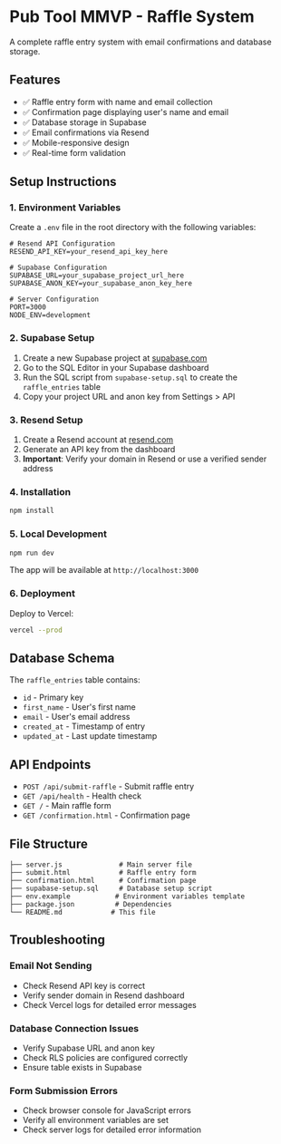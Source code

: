 # Pub Tool MMVP - Raffle System

A complete raffle entry system with email confirmations and database storage.

## Features

- ✅ Raffle entry form with name and email collection
- ✅ Confirmation page displaying user's name and email
- ✅ Database storage in Supabase
- ✅ Email confirmations via Resend
- ✅ Mobile-responsive design
- ✅ Real-time form validation

## Setup Instructions

### 1. Environment Variables

Create a `.env` file in the root directory with the following variables:

```env
# Resend API Configuration
RESEND_API_KEY=your_resend_api_key_here

# Supabase Configuration
SUPABASE_URL=your_supabase_project_url_here
SUPABASE_ANON_KEY=your_supabase_anon_key_here

# Server Configuration
PORT=3000
NODE_ENV=development
```

### 2. Supabase Setup

1. Create a new Supabase project at [supabase.com](https://supabase.com)
2. Go to the SQL Editor in your Supabase dashboard
3. Run the SQL script from `supabase-setup.sql` to create the `raffle_entries` table
4. Copy your project URL and anon key from Settings > API

### 3. Resend Setup

1. Create a Resend account at [resend.com](https://resend.com)
2. Generate an API key from the dashboard
3. **Important**: Verify your domain in Resend or use a verified sender address

### 4. Installation

```bash
npm install
```

### 5. Local Development

```bash
npm run dev
```

The app will be available at `http://localhost:3000`

### 6. Deployment

Deploy to Vercel:

```bash
vercel --prod
```

## Database Schema

The `raffle_entries` table contains:
- `id` - Primary key
- `first_name` - User's first name
- `email` - User's email address
- `created_at` - Timestamp of entry
- `updated_at` - Last update timestamp

## API Endpoints

- `POST /api/submit-raffle` - Submit raffle entry
- `GET /api/health` - Health check
- `GET /` - Main raffle form
- `GET /confirmation.html` - Confirmation page

## File Structure

```
├── server.js              # Main server file
├── submit.html            # Raffle entry form
├── confirmation.html      # Confirmation page
├── supabase-setup.sql     # Database setup script
├── env.example           # Environment variables template
├── package.json          # Dependencies
└── README.md            # This file
```

## Troubleshooting

### Email Not Sending
- Check Resend API key is correct
- Verify sender domain in Resend dashboard
- Check Vercel logs for detailed error messages

### Database Connection Issues
- Verify Supabase URL and anon key
- Check RLS policies are configured correctly
- Ensure table exists in Supabase

### Form Submission Errors
- Check browser console for JavaScript errors
- Verify all environment variables are set
- Check server logs for detailed error information 